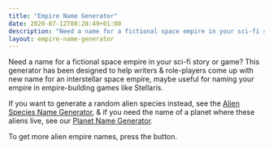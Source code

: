```yaml
---
title: "Empire Name Generator"
date: 2020-07-12T08:28:49+01:00
description: "Need a name for a fictional space empire in your sci-fi story, novel, or game? Here are some random suggestions."
layout: empire-name-generator
---
```


Need a name for a fictional space empire in your sci-fi story or game? This generator has been designed to help writers & role-players come up with new name for an interstellar space empire, maybe useful for naming your empire in empire-building games like Stellaris.

If you want to generate a random alien species instead, see the <a href="/alien-species-generator/">Alien Species Name Generator</a>, & if you need the name of a planet where these aliens live, see our <a href="/planet-name-generator">Planet Name Generator</a>.

To get more alien empire names, press the button. 
